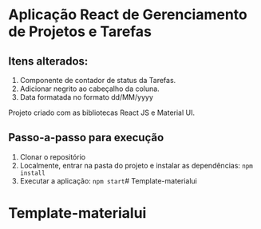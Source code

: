 # Aplicação React de Gerenciamento de Projetos e Tarefas

## Itens alterados: 

1. Componente de contador de status da Tarefas.
2. Adicionar negrito ao cabeçalho da coluna.
3. Data formatada no formato dd/MM/yyyy

Projeto criado com as bibliotecas React JS e Material UI.

## Passo-a-passo para execução

1. Clonar o repositório
2. Localmente, entrar na pasta do projeto e instalar as dependências:
   `
   npm install
   `
3. Executar a aplicação:
   `
   npm start
   `# Template-materialui
# Template-materialui
